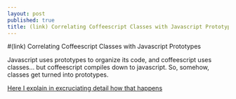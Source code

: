 ```yaml
---
layout: post
published: true
title: (link) Correlating Coffeescript Classes with Javascript Prototypes
---
```


#(link) Correlating Coffeescript Classes with Javascript Prototypes

Javascript uses prototypes to organize its code, and coffeescript uses classes... but coffeescript compiles down to javascript.  So, somehow, classes get turned into prototypes.

[Here I explain in excruciating detail how that happens](http://www.sitepoint.com/correlating-coffeescript-classes-and-javascript-prototypes/)